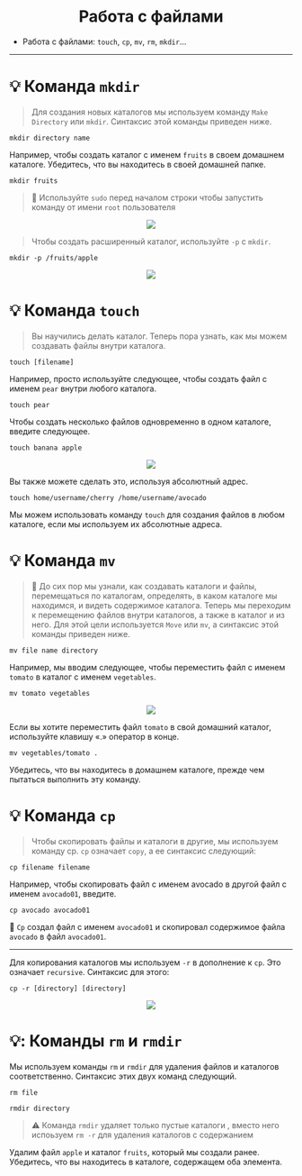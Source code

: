 <h1 align="center">
Работа с файлами
</h1>

- Работа с файлами: `touch`, `cp`, `mv`, `rm`, `mkdir`...
---
# :bulb: Команда `mkdir`

> Для создания новых каталогов мы используем команду `Make Directory` или `mkdir`. Синтаксис этой команды приведен ниже.
```
mkdir directory name
```
Например, чтобы создать каталог с именем `fruits` в своем домашнем каталоге. Убедитесь, что вы находитесь в своей домашней папке.
```
mkdir fruits
```
> 🔎 Используйте `sudo` перед началом строки чтобы запустить команду от имени `root` пользователя
<p align="center">
<img src="https://media.giphy.com/media/0dMMDeMzIjZFqHxLW8/giphy.gif">
</p>

> Чтобы создать расширенный каталог, используйте `-p` с `mkdir`.
```
mkdir -p /fruits/apple
```
<p align="center">
<img src="https://media.giphy.com/media/NgMVWiuO7vFdgQWpkS/giphy.gif">
</p>

# :bulb: Команда `touch`
> Вы научились делать каталог. Теперь пора узнать, как мы можем создавать файлы внутри каталога. 
```
touch [filename]
```
Например, просто используйте следующее, чтобы создать файл с именем `pear` внутри любого каталога.
```
touch pear
```

Чтобы создать несколько файлов одновременно в одном каталоге, введите следующее.
```
touch banana apple
```
<p align="center">
<img src="https://media.giphy.com/media/tfm3RmOXMuE8EAYaH1/giphy.gif">
</p>

Вы также можете сделать это, используя абсолютный адрес.
```
touch home/username/cherry /home/username/avocado
```
Мы можем использовать команду `touch` для создания файлов в любом каталоге, если мы используем их абсолютные адреса.
# :bulb: Команда `mv`
> :mag_right: До сих пор мы узнали, как создавать каталоги и файлы, перемещаться по каталогам, определять, в каком каталоге мы находимся, и видеть содержимое каталога. Теперь мы переходим к перемещению файлов внутри каталогов, а также в каталог и из него. Для этой цели используется `Move` или `mv`, а синтаксис этой команды приведен ниже.
```
mv file name directory
```
Например, мы вводим следующее, чтобы переместить файл с именем `tomato` в каталог с именем `vegetables`.
```
mv tomato vegetables
```
<p align="center">
<img src="https://media.giphy.com/media/qD4uFkofexSEXSlpI2/giphy.gif">
</p>

Если вы хотите переместить файл `tomato` в свой домашний каталог, используйте клавишу «.» оператор в конце.
```
mv vegetables/tomato .
```
Убедитесь, что вы находитесь в домашнем каталоге, прежде чем пытаться выполнить эту команду.
# :bulb: Команда `cp`
> Чтобы скопировать файлы и каталоги в другие, мы используем команду cp. `cp` означает `copy`, а ее синтаксис следующий:
```
cp filename filename
```
Например, чтобы скопировать файл с именем avocado в другой файл с именем `avocado01`, введите.
```
cp avocado avocado01
```
:mag_right: `Cp` создал файл с именем `avocado01` и скопировал содержимое файла `avocado` в файл `avocado01`.
___
Для копирования каталогов мы используем `-r` в дополнение к `cp`. Это означает `recursive`. Синтаксис для этого:
```
cp -r [directory] [directory]
```
<p align="center">
<img src="https://media.giphy.com/media/RFqfEmZy4L35pNq6Ns/giphy.gif">
</p>

# 💡: Команды `rm` и `rmdir`
Мы используем команды `rm` и `rmdir` для удаления файлов и каталогов соответственно. Синтаксис этих двух команд следующий.
```
rm file
```
```
rmdir directory
```
> :warning: Команда `rmdir` удаляет только пустые каталоги , вместо него испоьзуем `rm -r` для удаления каталогов с содержанием

Удалим файл `apple` и каталог `fruits`, который мы создали ранее. Убедитесь, что вы находитесь в каталоге, содержащем оба элемента.
